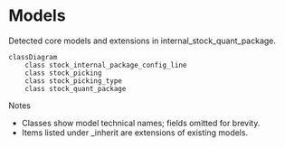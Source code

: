 # Models

Detected core models and extensions in internal_stock_quant_package.

```mermaid
classDiagram
    class stock_internal_package_config_line
    class stock_picking
    class stock_picking_type
    class stock_quant_package
```

Notes
- Classes show model technical names; fields omitted for brevity.
- Items listed under _inherit are extensions of existing models.
